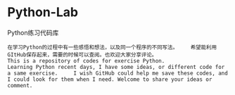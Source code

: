 # Python-Lab
Python练习代码库

    在学习Python的过程中有一些感悟和想法，以及同一个程序的不同写法。    希望能利用GItHub保存起来，需要的时候可以查阅。也欢迎大家分享评论。
    This is a repository of codes for exercise Python.
    Learning Python recent days, I have some ideas, or different code for a same exercise.     I wish GitHub could help me save these codes, and I could look for them when I need. Welcome to share your ideas or comment.
